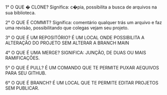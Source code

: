 1° O QUE � CLONE?
Significa: c�pia, possibilita a busca de arquivos na sua biblioteca.

2° O QUE É COMMIT? 
Significa: comentário qualquer trás um arquivo e faz uma revisão, possibilitando 
que colegas vejam seu projeto.

3° O QUE É UM REPOSITÓRIO?
É UM LOCAL ONDE POSSIBILITA A ALTERAÇÃO DO PROJETO SEM ALTERAR A BRANCH MAIN

4° O QUE É UMA MERGE? 
SIGNIFICA: JUNÇÃO, DE DUAS OU MAIS RAMIFICAÇÕES.

5° O QUE É PULL? 
É UM COMANDO QUE TE PERMITE PUXAR AEQUIVOS PARA SEU GITHUB. 

6° O QUE É BRANCH? 
É UM LOCAL QUE TE PERMITE EDITAR PROJETOS SEM PUBLICAR.